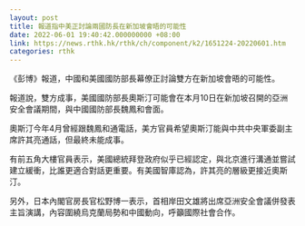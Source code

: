 ```yaml
---
layout: post
title: 報道指中美正討論兩國防長在新加坡會晤的可能性
date: 2022-06-01 19:40:42.000000000 +08:00
link: https://news.rthk.hk/rthk/ch/component/k2/1651224-20220601.htm
categories: rthk
---
```


《彭博》報道，中國和美國國防部長幕僚正討論雙方在新加坡會晤的可能性。

報道說，雙方成事，美國國防部長奧斯汀可能會在本月10日在新加坡召開的亞洲安全會議期間，與中國國防部長魏鳳和會面。

奧斯汀今年4月曾經跟魏鳳和通電話，美方官員希望奧斯汀能與中共中央軍委副主席許其亮通話，但最終未能成事。

有前五角大樓官員表示，美國總統拜登政府似乎已經認定，與北京進行溝通並嘗試建立緩衝，比誰更適合對話更重要。有美國智庫認為，許其亮的層級更接近奧斯汀。

另外，日本內閣官房長官松野博一表示，首相岸田文雄將出席亞洲安全會議併發表主旨演講，內容圍繞烏克蘭局勢和中國動向，呼籲國際社會合作。
